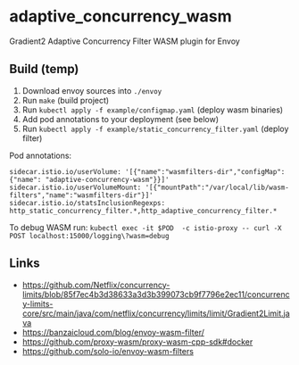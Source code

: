 # adaptive_concurrency_wasm
Gradient2 Adaptive Concurrency Filter WASM plugin for Envoy

## Build (temp)

1) Download envoy sources into `./envoy`
1) Run `make` (build project)
1) Run `kubectl apply -f example/configmap.yaml` (deploy wasm binaries)
1) Add pod annotations to your deployment (see below)
1) Run `kubectl apply -f example/static_concurrency_filter.yaml` (deploy filter)

Pod annotations:
```
sidecar.istio.io/userVolume: '[{"name":"wasmfilters-dir","configMap": {"name": "adaptive-concurrency-wasm"}}]'
sidecar.istio.io/userVolumeMount: '[{"mountPath":"/var/local/lib/wasm-filters","name":"wasmfilters-dir"}]'
sidecar.istio.io/statsInclusionRegexps: http_static_concurrency_filter.*,http_adaptive_concurrency_filter.*
```

To debug WASM run:
`kubectl exec -it $POD  -c istio-proxy -- curl -X POST localhost:15000/logging\?wasm=debug`

## Links
 - https://github.com/Netflix/concurrency-limits/blob/85f7ec4b3d38633a3d3b399073cb9f7796e2ec11/concurrency-limits-core/src/main/java/com/netflix/concurrency/limits/limit/Gradient2Limit.java
 - https://banzaicloud.com/blog/envoy-wasm-filter/
 - https://github.com/proxy-wasm/proxy-wasm-cpp-sdk#docker
 - https://github.com/solo-io/envoy-wasm-filters